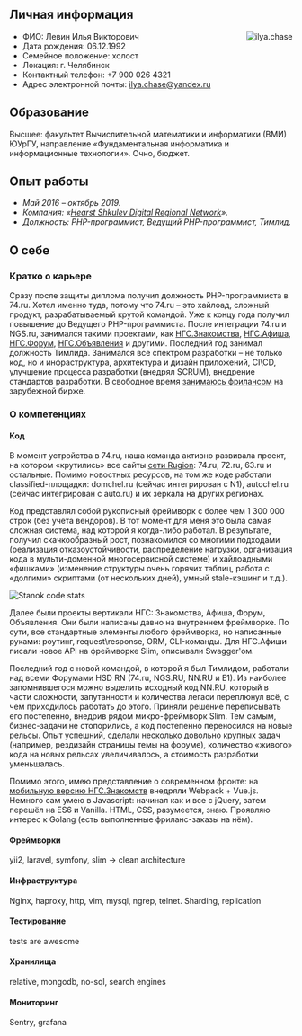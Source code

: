 ## Личная информация
<img align="right" src="https://github.com/ilyachase/curriculum_vitae/blob/master/img/me.jpg?raw=true" alt="ilya.chase"/>

- ФИО: Левин Илья Викторович
- Дата рождения: 06.12.1992
- Семейное положение: холост
- Локация: г. Челябинск
- Контактный телефон: +7 900 026 4321
- Адрес электронной почты: ilya.chase@yandex.ru

## Образование
Высшее: факультет Вычислительной математики и информатики (ВМИ) ЮУрГУ, направление «Фундаментальная информатика и информационные технологии». Очно, бюджет.

## Опыт работы
- *Май 2016 – октябрь 2019.*
- *Компания: «[Hearst Shkulev Digital Regional Network](http://www.hearst-shkulev-media.ru/projects/rn/)».*
- *Должность: PHP-программист, Ведущий PHP-программист, Тимлид.*

## О себе
### Кратко о карьере
Сразу после защиты диплома получил должность PHP-программиста в 74.ru. Хотел именно туда, потому что 74.ru – это хайлоад, сложный продукт, разрабатываемый крутой командой. Уже к концу года получил повышение до Ведущего PHP-программиста. После интеграции 74.ru и NGS.ru, занимался такими проектами, как [НГС.Знакомства](https://love.ngs.ru/), [НГС.Афиша](https://afisha.ngs.ru/), [НГС.Форум](https://forum.ngs.ru/), [НГС.Объявления](https://do.ngs.ru/) и другими. Последний год занимал должность Тимлида.
Занимался все спектром разработки – не только код, но и инфраструктура, архитектура и дизайн приложений, CI\CD, улучшение процесса разработки (внедрял SCRUM), внедрение стандартов разработки. В свободное время [занимаюсь фрилансом](https://www.upwork.com/freelancers/~012c6b4205549a7dc4) на зарубежной бирже.

### О компетенциях
#### Код
В момент устройства в 74.ru, наша команда активно развивала проект, на котором «крутились» все сайты [сети Rugion](https://rugion.ru/stat/): 74.ru, 72.ru, 63.ru и остальные. Помимо новостных ресурсов, на том же коде работали classified-площадки: domchel.ru (сейчас интегрирован с N1), autochel.ru (сейчас интегрирован с auto.ru) и их зеркала на других регионах.

Код представлял собой рукописный фреймворк с более чем 1 300 000 строк (без учёта вендоров). В тот момент для меня это была самая сложная система, над которой я когда-либо работал. В результате, получил скачкообразный рост, познакомился со многими подходами (реализация отказоустойчивости, распределение нагрузки, организация кода в мульти-доменной многосервисной системе) и хайлоадными «фишками» (изменение структуры очень горячих таблиц, работа с «долгими» скриптами (от нескольких дней), умный stale-кэшинг и т.д.).

<img align="center" src="https://github.com/ilyachase/curriculum_vitae/blob/master/img/stanok_code_stats.jpg?raw=true" alt="Stanok code stats"/>

Далее были проекты вертикали НГС: Знакомства, Афиша, Форум, Объявления. Они были написаны давно на внутреннем фреймворке. По сути, все стандартные элементы любого фреймворка, но написанные руками: роутинг, request\response, ORM, CLI-команды.
Для НГС.Афиши писали новое API на фреймворке Slim, описывали Swagger'ом.

Последний год с новой командой, в которой я был Тимлидом, работали над всеми Форумами HSD RN (74.ru, NGS.RU, NN.RU и E1). Из наиболее запомнившегося можно выделить исходный код NN.RU, который в части сложности, запутанности и количества легаси переплюнул всё, с чем приходилось работать до этого. Приняли решение переписывать его постепенно, внедрив рядом микро-фреймворк Slim. Тем самым, бизнес-задачи не стопорились, а код постепенно переносился на новые рельсы. Опыт успешний, сделали несколько довольно крупных задач (например, рездизайн страницы темы на форуме), количество «живого» кода на новых рельсах увеличивалось, а стоимость разработки уменьшалась.

Помимо этого, имею представление о современном фронте: на [мобильную версию НГС.Знакомств](https://m.love.ngs.ru/) внедряли Webpack + Vue.js. Немного сам умею в Javascript: начинал как и все с jQuery, затем перешёл на ES6 и Vanilla. HTML, CSS, разумеется, знаю. Проявляю интерес к Golang (есть выполненные фриланс-заказы на нём).

#### Фреймворки
yii2, laravel, symfony, slim -> clean architecture
#### Инфраструктура
Nginx, haproxy, http, vim, mysql, ngrep, telnet. Sharding, replication
#### Тестирование
tests are awesome
#### Хранилища
relative, mongodb, no-sql, search engines
#### Мониторинг
Sentry, grafana
